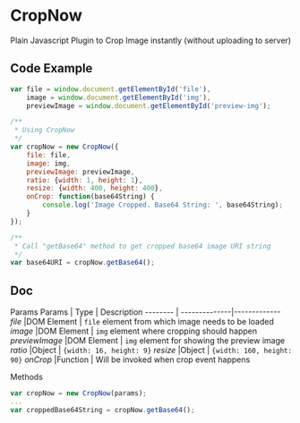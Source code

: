 # CropNow
Plain Javascript Plugin to Crop Image instantly (without uploading to server)

## Code Example

```javascript
var file = window.document.getElementById('file'),
    image = window.document.getElementById('img'),
    previewImage = window.document.getElementById('preview-img');

/**
 * Using CropNow
 */
var cropNow = new CropNow({
	file: file,
    image: img,
    previewImage: previewImage,
    ratio: {width: 1, height: 1},
    resize: {width: 400, height: 400},
    onCrop: function(base64String) {
    	console.log('Image Cropped. Base64 String: ', base64String);
    }
});

/**
 * Call "getBase64" method to get cropped base64 image URI string
 */
var base64URI = cropNow.getBase64();
```

## Doc

Params
Params         	| Type 			|  Description
--------       	| --------------|-------------
*file*         	|DOM Element	| `file` element from which image needs to be loaded
*image*    		|DOM Element 	| `img` element where cropping should happen
*previewImage* 	|DOM Element 	| `img` element for showing the preview image
*ratio*			|Object 		| `{width: 16, height: 9}`
*resize*		|Object 		| `{width: 160, height: 90}`
*onCrop* 		|Function 		| Will be invoked when crop event happens

Methods
```javascript
var cropNow = new CropNow(params);
...
var croppedBase64String = cropNow.getBase64();
```